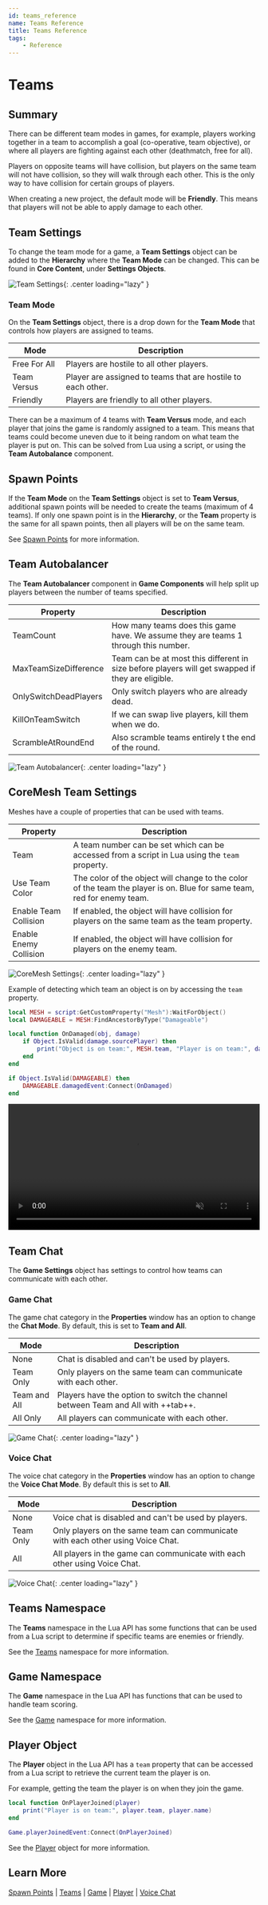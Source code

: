 ```yaml
---
id: teams_reference
name: Teams Reference
title: Teams Reference
tags:
    - Reference
---
```


# Teams

## Summary

There can be different team modes in games, for example, players working together in a team to accomplish a goal (co-operative, team objective), or where all players are fighting against each other (deathmatch, free for all).

Players on opposite teams will have collision, but players on the same team will not have collision, so they will walk through each other. This is the only way to have collision for certain groups of players.

When creating a new project, the default mode will be **Friendly**. This means that players will not be able to apply damage to each other.

## Team Settings

To change the team mode for a game, a **Team Settings** object can be added to the **Hierarchy** where the **Team Mode** can be changed. This can be found in **Core Content**, under **Settings Objects**.

![Team Settings](../img/Scenes/team_settings.png){: .center loading="lazy" }

### Team Mode

On the **Team Settings** object, there is a drop down for the **Team Mode** that controls how players are assigned to teams.

| Mode | Description |
| ---- | ----------- |
| Free For All | Players are hostile to all other players. |
| Team Versus | Player are assigned to teams that are hostile to each other. |
| Friendly | Players are friendly to all other players. |

There can be a maximum of 4 teams with **Team Versus** mode, and each player that joins the game is randomly assigned to a team. This means that teams could become uneven due to it being random on what team the player is put on. This can be solved from Lua using a script, or using the **Team Autobalance** component.

## Spawn Points

If the **Team Mode** on the **Team Settings** object is set to **Team Versus**, additional spawn points will be needed to create the teams (maximum of 4 teams). If only one spawn point is in the **Hierarchy**, or the **Team** property is the same for all spawn points, then all players will be on the same team.

See [Spawn Points](/references/spawnpoints.md) for more information.

## Team Autobalancer

The **Team Autobalancer** component in **Game Components** will help split up players between the number of teams specified.

| Property | Description |
| ---- | ----------- |
| TeamCount | How many teams does this game have. We assume they are teams 1 through this number. |
| MaxTeamSizeDifference | Team can be at most this different in size before players will get swapped if they are eligible. |
| OnlySwitchDeadPlayers | Only switch players who are already dead. |
| KillOnTeamSwitch | If we can swap live players, kill them when we do. |
| ScrambleAtRoundEnd | Also scramble teams entirely t the end of the round. |

![Team Autobalancer](../img/Scenes/team_autobalancer.png){: .center loading="lazy" }

## CoreMesh Team Settings

Meshes have a couple of properties that can be used with teams.

| Property | Description |
| ---- | ----------- |
| Team | A team number can be set which can be accessed from a script in Lua using the `team` property. |
| Use Team Color | The color of the object will change to the color of the team the player is on. Blue for same team, red for enemy team. |
| Enable Team Collision | If enabled, the object will have collision for players on the same team as the team property. |
| Enable Enemy Collision | If enabled, the object will have collision for players on the enemy team. |

![CoreMesh Settings](../img/Scenes/mesh_settings.png){: .center loading="lazy" }

Example of detecting which team an object is on by accessing the `team` property.

```lua
local MESH = script:GetCustomProperty("Mesh"):WaitForObject()
local DAMAGEABLE = MESH:FindAncestorByType("Damageable")

local function OnDamaged(obj, damage)
    if Object.IsValid(damage.sourcePlayer) then
        print("Object is on team:", MESH.team, "Player is on team:", damage.sourcePlayer.team)
    end
end

if Object.IsValid(DAMAGEABLE) then
    DAMAGEABLE.damagedEvent:Connect(OnDamaged)
end
```

<div class="mt-video" style="width:100%">
    <video autoplay muted playsinline controls loop class="center" style="width:100%">
        <source src="/img/Teams/team_example.mp4" type="video/mp4" />
    </video>
</div>

## Team Chat

The **Game Settings** object has settings to control how teams can communicate with each other.

### Game Chat

The game chat category in the **Properties** window has an option to change the **Chat Mode**. By default, this is set to **Team and All**.

| Mode | Description |
| ---- | ----------- |
| None | Chat is disabled and can't be used by players. |
| Team Only | Only players on the same team can communicate with each other. |
| Team and All | Players have the option to switch the channel between Team and All with ++tab++. |
| All Only | All players can communicate with each other. |

![Game Chat](../img/Scenes/game_chat.png){: .center loading="lazy" }

### Voice Chat

The voice chat category in the **Properties** window has an option to change the **Voice Chat Mode**. By default this is set to **All**.

| Mode | Description |
| ---- | ----------- |
| None | Voice chat is disabled and can't be used by players. |
| Team Only | Only players on the same team can communicate with each other using Voice Chat. |
| All | All players in the game can communicate with each other using Voice Chat. |

![Voice Chat](../img/Scenes/voice_chat.png){: .center loading="lazy" }

## Teams Namespace

The **Teams** namespace in the Lua API has some functions that can be used from a Lua script to determine if specific teams are enemies or friendly.

See the [Teams](/api/teams.md) namespace for more information.

## Game Namespace

The **Game** namespace in the Lua API has functions that can be used to handle team scoring.

See the [Game](/api/game.md) namespace for more information.

## Player Object

The **Player** object in the Lua API has a `team` property that can be accessed from a Lua script to retrieve the current team the player is on.

For example, getting the team the player is on when they join the game.

```lua
local function OnPlayerJoined(player)
    print("Player is on team:", player.team, player.name)
end

Game.playerJoinedEvent:Connect(OnPlayerJoined)
```

See the [Player](/api/player.md) object for more information.

## Learn More

[Spawn Points](/references/spawnpoints.md) | [Teams](/api/teams.md) | [Game](/api/game.md) | [Player](/api/player.md) | [Voice Chat](/references/voice_chat.md)
